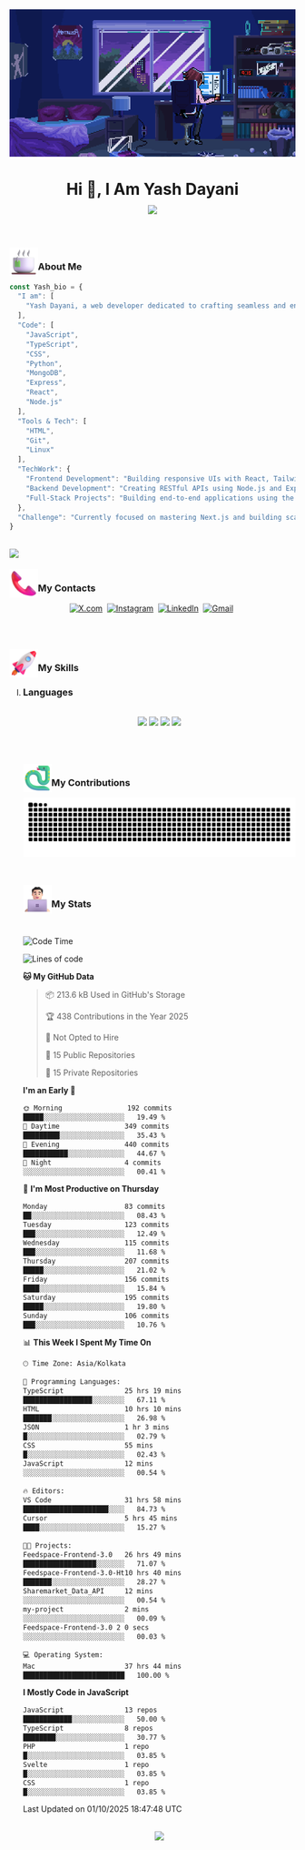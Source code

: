 <img align='center' src="header.gif" >

<div align="center">
    <h1>Hi 👋, I Am Yash Dayani <br> <img src="https://komarev.com/ghpvc/?username=YashDayani&color=F8BAAA&style=flat"></h1><br>
</div>

<br>
        
<img align='left' src="https://github.com/Ayon-SSP/Ayon-SSP/blob/main/Profile2/cofi.png" width="50">
<h3>About Me</h3>

```javascript
const Yash_bio = {
  "I am": [
    "Yash Dayani, a web developer dedicated to crafting seamless and engaging digital experiences."
  ],
  "Code": [
    "JavaScript",
    "TypeScript",
    "CSS",
    "Python",
    "MongoDB",
    "Express",
    "React",
    "Node.js"
  ],
  "Tools & Tech": [
    "HTML",
    "Git",
    "Linux"
  ],
  "TechWork": {
    "Frontend Development": "Building responsive UIs with React, Tailwind CSS, and component libraries like ShadCN UI",
    "Backend Development": "Creating RESTful APIs using Node.js and Express",
    "Full-Stack Projects": "Building end-to-end applications using the MERN stack"
  },
  "Challenge": "Currently focused on mastering Next.js and building scalable full-stack applications with TypeScript."
}
```

<br/>
 <img src="https://github-profile-trophy.vercel.app/?username=yashdayani&column=8&margin-w=20&margin-h=20">
<br/>
<br/>

<img align='left' src="Telephone.png" width="50">
<h3>My Contacts</h3>
<div align="center"> 
    <a href="https://twitter.com/yash_dayani"><img src="https://img.shields.io/badge/X-%23000000.svg?style=for-the-badge&logo=X&logoColor=white" alt="X.com" /></a>&nbsp;
    <a href="https://instagram.com/yash.dayani"><img src="https://img.shields.io/badge/instagram-%23E4405F.svg?&style=for-the-badge&logo=instagram&logoColor=white" alt="Instagram" /></a>&nbsp;
    <a href="https://www.linkedin.com/in/yashday/"><img src="https://img.shields.io/badge/linkedin-%230077B5.svg?&style=for-the-badge&logo=linkedin&logoColor=white" alt="LinkedIn" /></a>&nbsp;
    <a href="mailto:yashdayani0@gmail.com?cc=yash4work+viaGithub@proton.me&subject=Hello%20Yash!"><img src="https://img.shields.io/badge/gmail-%23D14836.svg?&style=for-the-badge&logo=gmail&logoColor=white" alt="Gmail"/></a>&nbsp;
</div>

<br/>
<h2></h2>
<br/>

<img align='left' src="Rocket.png" width="50">
<h3>My Skills</h3>
<ol type="I">
    <li><h3>Languages</h3> <br>
        <!-- Languages -->
        <div align="center"> 
            <img src="https://img.shields.io/badge/html5-%23E34F26.svg?style=for-the-badge&logo=html5&logoColor=white&color=F4470B">
            <img src="https://img.shields.io/badge/css3-%231572B6.svg?style=for-the-badge&logo=css3&logoColor=white&color=2862E9">
            <img src="https://img.shields.io/badge/javascript-%23323330.svg?style=for-the-badge&logo=javascript&logoColor=%23F7DF1E">
            <img src="https://img.shields.io/badge/python-3670A0?style=for-the-badge&logo=python&logoColor=ffdd54&color=4886B7">
        </div>
    </li>
<!-- Frameworks -->
<!-- Tools -->
<!-- OS <img src=""> -->

<br/>
<h2></h2>
<br/>

<img align='left' src="Snake.png" width="50">
<h3>My Contributions</h3>
<img alt="snake eating my contributions" src="https://raw.githubusercontent.com/yashdayani/yashdayani/output/github-contribution-grid-snake.svg">

<br/>
<h2></h2>
<br/>

<img align='left' src="Stats.png" width="50">
<h3>My Stats</h3>
<br>

<!--START_SECTION:waka-->
![Code Time](http://img.shields.io/badge/Code%20Time-1%2C153%20hrs%2054%20mins-blue)

![Lines of code](https://img.shields.io/badge/From%20Hello%20World%20I%27ve%20Written-1.1%20million%20lines%20of%20code-blue)

**🐱 My GitHub Data** 

> 📦 213.6 kB Used in GitHub's Storage 
 > 
> 🏆 438 Contributions in the Year 2025
 > 
> 🚫 Not Opted to Hire
 > 
> 📜 15 Public Repositories 
 > 
> 🔑 15 Private Repositories 
 > 
**I'm an Early 🐤** 

```text
🌞 Morning                192 commits         █████░░░░░░░░░░░░░░░░░░░░   19.49 % 
🌆 Daytime                349 commits         █████████░░░░░░░░░░░░░░░░   35.43 % 
🌃 Evening                440 commits         ███████████░░░░░░░░░░░░░░   44.67 % 
🌙 Night                  4 commits           ░░░░░░░░░░░░░░░░░░░░░░░░░   00.41 % 
```
📅 **I'm Most Productive on Thursday** 

```text
Monday                   83 commits          ██░░░░░░░░░░░░░░░░░░░░░░░   08.43 % 
Tuesday                  123 commits         ███░░░░░░░░░░░░░░░░░░░░░░   12.49 % 
Wednesday                115 commits         ███░░░░░░░░░░░░░░░░░░░░░░   11.68 % 
Thursday                 207 commits         █████░░░░░░░░░░░░░░░░░░░░   21.02 % 
Friday                   156 commits         ████░░░░░░░░░░░░░░░░░░░░░   15.84 % 
Saturday                 195 commits         █████░░░░░░░░░░░░░░░░░░░░   19.80 % 
Sunday                   106 commits         ███░░░░░░░░░░░░░░░░░░░░░░   10.76 % 
```


📊 **This Week I Spent My Time On** 

```text
🕑︎ Time Zone: Asia/Kolkata

💬 Programming Languages: 
TypeScript               25 hrs 19 mins      █████████████████░░░░░░░░   67.11 % 
HTML                     10 hrs 10 mins      ███████░░░░░░░░░░░░░░░░░░   26.98 % 
JSON                     1 hr 3 mins         █░░░░░░░░░░░░░░░░░░░░░░░░   02.79 % 
CSS                      55 mins             █░░░░░░░░░░░░░░░░░░░░░░░░   02.43 % 
JavaScript               12 mins             ░░░░░░░░░░░░░░░░░░░░░░░░░   00.54 % 

🔥 Editors: 
VS Code                  31 hrs 58 mins      █████████████████████░░░░   84.73 % 
Cursor                   5 hrs 45 mins       ████░░░░░░░░░░░░░░░░░░░░░   15.27 % 

🐱‍💻 Projects: 
Feedspace-Frontend-3.0   26 hrs 49 mins      ██████████████████░░░░░░░   71.07 % 
Feedspace-Frontend-3.0-Ht10 hrs 40 mins      ███████░░░░░░░░░░░░░░░░░░   28.27 % 
Sharemarket_Data_API     12 mins             ░░░░░░░░░░░░░░░░░░░░░░░░░   00.54 % 
my-project               2 mins              ░░░░░░░░░░░░░░░░░░░░░░░░░   00.09 % 
Feedspace-Frontend-3.0 2 0 secs              ░░░░░░░░░░░░░░░░░░░░░░░░░   00.03 % 

💻 Operating System: 
Mac                      37 hrs 44 mins      █████████████████████████   100.00 % 
```

**I Mostly Code in JavaScript** 

```text
JavaScript               13 repos            ████████████░░░░░░░░░░░░░   50.00 % 
TypeScript               8 repos             ████████░░░░░░░░░░░░░░░░░   30.77 % 
PHP                      1 repo              █░░░░░░░░░░░░░░░░░░░░░░░░   03.85 % 
Svelte                   1 repo              █░░░░░░░░░░░░░░░░░░░░░░░░   03.85 % 
CSS                      1 repo              █░░░░░░░░░░░░░░░░░░░░░░░░   03.85 % 
```




 Last Updated on 01/10/2025 18:47:48 UTC
<!--END_SECTION:waka-->

<br>

<div align="center"> 
    <img src ="https://github-readme-streak-stats-one-livid-37.vercel.app/?user=yashdayani&theme=swift&hide_border=true&background=FFFFFF00">
</div>




